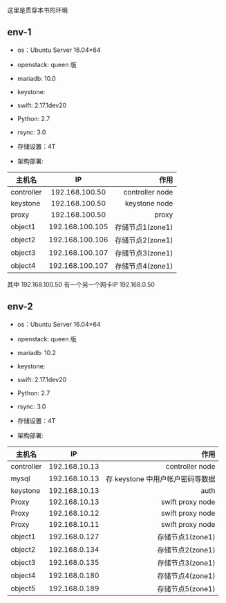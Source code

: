 
这里是贯穿本书的环境

## env-1

- os：Ubuntu Server 16.04×64 
- openstack: queen 版
- mariadb: 10.0
- keystone: 
- swift: 2.17.1dev20
- Python: 2.7
- rsync: 3.0

- 存储设置：4T
- 架构部署: 

| 主机名   |     IP      |  作用 |
|----------|:-------------:|------:|
| controller |  192.168.100.50 | controller node |
| keystone |  192.168.100.50 | keystone node |
| proxy |  192.168.100.50 | proxy |
| object1      |     192.168.100.105    |     存储节点1(zone1)| 
| object2      |      192.168.100.106   |     存储节点2(zone1)| 
| object3      |      192.168.100.107    |     存储节点3(zone1)| 
| object4      |     192.168.100.107     |     存储节点4(zone1)|  

其中 192.168.100.50 有一个另一个网卡IP 192.168.0.50

## env-2

- os：Ubuntu Server 16.04×64 
- openstack: queen 版
- mariadb: 10.2
- keystone: 
- swift: 2.17.1dev20
- Python: 2.7
- rsync: 3.0

- 存储设置：4T
- 架构部署: 

| 主机名   |     IP      |  作用 |
|----------|:-------------:|------:|
| controller |  192.168.10.13 | controller node |
| mysql |  192.168.10.13 | 存 keystone 中用户帐户密码等数据 |
| keystone |  192.168.10.13 | auth |
| Proxy |  192.168.10.13 | swift proxy node |
| Proxy |  192.168.10.12 | swift proxy node |
| Proxy |  192.168.10.11 | swift proxy node |
| object1      |     192.168.0.127    |     存储节点1(zone1)| 
| object2      |     192.168.0.134    |     存储节点2(zone1)| 
| object3      |     192.168.0.135    |     存储节点3(zone1)| 
| object4      |    192.168.0.180     |     存储节点4(zone1)| 
| object5      |    192.168.0.189     |     存储节点5(zone1)| 

